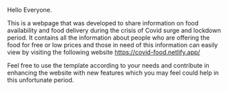 Hello Everyone.

This is a webpage that was developed to share information on food availability and food delivery during the crisis of Covid surge and lockdown period. It contains all the information about people who are offering the food for free or low prices and those in need of this information can easily view by visiting the following website https://covid-food.netlify.app/ 

Feel free to use the template according to your needs and contribute in enhancing the website with new features which you may feel could help in this unfortunate period.

